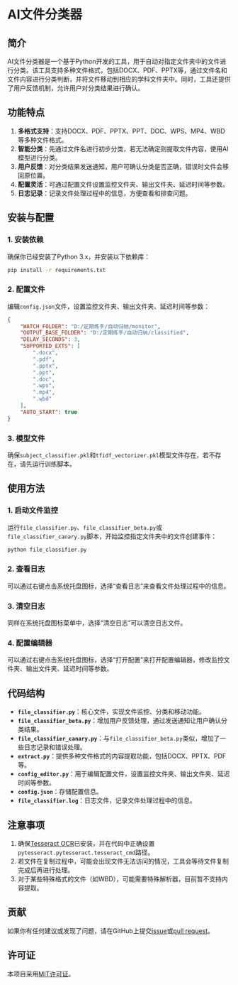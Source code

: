 # AI文件分类器

## 简介
AI文件分类器是一个基于Python开发的工具，用于自动对指定文件夹中的文件进行分类。该工具支持多种文件格式，包括DOCX、PDF、PPTX等，通过文件名和文件内容进行分类判断，并将文件移动到相应的学科文件夹中。同时，工具还提供了用户反馈机制，允许用户对分类结果进行确认。

## 功能特点
1. **多格式支持**：支持DOCX、PDF、PPTX、PPT、DOC、WPS、MP4、WBD等多种文件格式。
2. **智能分类**：先通过文件名进行初步分类，若无法确定则提取文件内容，使用AI模型进行分类。
3. **用户反馈**：对分类结果发送通知，用户可确认分类是否正确，错误时文件会移回原位置。
4. **配置灵活**：可通过配置文件设置监控文件夹、输出文件夹、延迟时间等参数。
5. **日志记录**：记录文件处理过程中的信息，方便查看和排查问题。

## 安装与配置
### 1. 安装依赖
确保你已经安装了Python 3.x，并安装以下依赖库：
```bash
pip install -r requirements.txt
```

### 2. 配置文件
编辑`config.json`文件，设置监控文件夹、输出文件夹、延迟时间等参数：
```json
{
    "WATCH_FOLDER": "D:/定期练手/自动归纳/monitor",
    "OUTPUT_BASE_FOLDER": "D:/定期练手/自动归纳/classified",
    "DELAY_SECONDS": 3,
    "SUPPORTED_EXTS": [
        ".docx",
        ".pdf",
        ".pptx",
        ".ppt",
        ".doc",
        ".wps",
        ".mp4",
        ".wbd"
    ],
    "AUTO_START": true
}
```

### 3. 模型文件
确保`subject_classifier.pkl`和`tfidf_vectorizer.pkl`模型文件存在，若不存在，请先运行训练脚本。

## 使用方法
### 1. 启动文件监控
运行`file_classifier.py`、`file_classifier_beta.py`或`file_classifier_canary.py`脚本，开始监控指定文件夹中的文件创建事件：
```bash
python file_classifier.py
```

### 2. 查看日志
可以通过右键点击系统托盘图标，选择“查看日志”来查看文件处理过程中的信息。

### 3. 清空日志
同样在系统托盘图标菜单中，选择“清空日志”可以清空日志文件。

### 4. 配置编辑器
可以通过右键点击系统托盘图标，选择“打开配置”来打开配置编辑器，修改监控文件夹、输出文件夹、延迟时间等参数。

## 代码结构
- **`file_classifier.py`**：核心文件，实现文件监控、分类和移动功能。
- **`file_classifier_beta.py`**：增加用户反馈处理，通过发送通知让用户确认分类结果。
- **`file_classifier_canary.py`**：与`file_classifier_beta.py`类似，增加了一些日志记录和错误处理。
- **`extract.py`**：提供多种文件格式的内容提取功能，包括DOCX、PPTX、PDF等。
- **`config_editor.py`**：用于编辑配置文件，设置监控文件夹、输出文件夹、延迟时间等参数。
- **`config.json`**：存储配置信息。
- **`file_classifier.log`**：日志文件，记录文件处理过程中的信息。

## 注意事项
1. 确保[Tesseract OCR](https://github.com/UB-Mannheim/tesseract/wiki)已安装，并在代码中正确设置`pytesseract.pytesseract.tesseract_cmd`路径。
2. 若文件在复制过程中，可能会出现文件无法访问的情况，工具会等待文件复制完成后再进行处理。
3. 对于某些特殊格式的文件（如WBD），可能需要特殊解析器，目前暂不支持内容提取。

## 贡献
如果你有任何建议或发现了问题，请在GitHub上提交[issue](https://github.com/Jessssssseea/AI-courseware-induction/issues)或[pull request](https://github.com/Jessssssseea/AI-courseware-induction/pulls)。

## 许可证
本项目采用[MIT许可证](https://opensource.org/licenses/MIT)。

